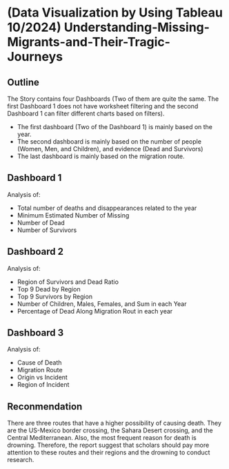 # (Data Visualization by Using Tableau 10/2024) Understanding-Missing-Migrants-and-Their-Tragic-Journeys

## Outline

The Story contains four Dashboards (Two of them are quite the same. The first Dashboard 1 does not have worksheet filtering and the second Dashboard 1 can filter different charts based on filters).

* The first dashboard (Two of the Dashboard 1) is mainly based on the year.
* The second dashboard is mainly based on the number of people (Women, Men, and Children), and evidence (Dead and Survivors)
* The last dashboard is mainly based on the migration route.

## Dashboard 1
Analysis of: 
* Total number of deaths and disappearances related to the year
* Minimum Estimated Number of Missing
* Number of Dead
* Number of Survivors

## Dashboard 2
Analysis of: 
* Region of Survivors and Dead Ratio
* Top 9 Dead by Region
* Top 9 Survivors by Region
* Number of Children, Males, Females, and Sum in each Year
* Percentage of Dead Along Migration Rout in each year

## Dashboard 3
Analysis of: 
* Cause of Death
* Migration Route
* Origin vs Incident
* Region of Incident

## Reconmendation
There are three routes that have a higher possibility of causing death. They are the US-Mexico border crossing, the Sahara Desert crossing, and the Central Mediterranean. Also, the most frequent reason for death is drowning. Therefore, the report suggest that scholars should pay more attention to these routes and their regions and the drowning to conduct research.
